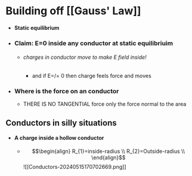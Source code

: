 # Building off [[Gauss' Law]]
- #### Static equilibrium
- ### Claim: E=0 inside any conductor at static equilibriuim
	- ###### charges in conductor move to make E field inside! 
		- and if E=/= 0 then charge feels force and moves
- ### Where is the force on an conductor
	- THERE IS NO TANGENTIAL force only the force normal to the area

## Conductors in silly situations
- #### A charge inside a hollow conductor
	- $$\begin{align}
R_{1}=inside-radius \\
R_{2}=Outside-radius \\
\end{align}$$![[Conductors-20240515170702669.png]]